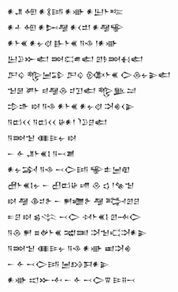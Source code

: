 <div class='block'>
<div class='line'>𒀭𒂗 𒅇 𒀭𒃽𒅀 𒀭𒀝 𒀭𒌨𒈨𒌈</div>
<div class='line'>𒀭𒈦 𒅇 𒀭𒄖𒆷 𒀭𒌋𒄥 𒀭𒆷𒊍</div>
<div class='line'>𒀭𒈨𒌍 𒀭𒉡𒋼 𒃲𒈨𒌍 𒀀𒈾 𒁹𒀭𒀝</div>
<div class='line'>𒌨𒊒𒁍𒅗 𒇷𒀫𒌑𒅗 𒇻𒊩𒇷𒈬𒅗</div>
<div class='line'>𒂅𒌒 𒈜𒅁𒁉 𒂅𒌒 𒍜𒈨𒌍 𒀖𒁲𒉡𒉌𒅗</div>
<div class='line'>𒈠𒇡 𒂄𒈨 𒁀𒆷𒁲 𒄑𒋛𒅗 𒈜𒆥𒁺</div>
<div class='line'>𒄠𒈥 𒊭 𒀀𒈾 𒀭𒈨𒌍 𒀭𒉡𒋼 𒋫𒄯𒌋𒉌</div>
<div class='line'>𒀀𒆗𒌋𒌋 𒀀𒆗𒌋𒌋 𒄩𒀭𒁹 𒇺𒊒𒆪𒅗</div>
<div class='line'>𒀀𒇷𒈠 𒈪𒄿𒉡 𒊭</div>
<div class='line'>𒀸 𒅆 𒂗𒈨𒌍𒋙 𒀀𒁁𒋢</div>
<div class='line'>𒀭𒉡𒋆 𒀀𒈾 𒁁𒀖𒅀 𒊍𒉺𒅁𒊏</div>
<div class='line'>𒍇𒈨𒌍𒋙𒉡 𒀸 𒌷𒆗𒄩 𒋬 𒊮 𒌓 𒁹𒆚𒈠</div>
<div class='line'>𒊭 𒆷 𒆠𒄑𒉿 𒀸 𒂍𒁾𒉿 𒆷 𒅋𒇻𒆪</div>
<div class='line'>𒋰𒆪 𒊭 𒌗𒋞 𒁁𒀖 𒀴𒈨𒌍𒋙 𒇻𒁄𒀖</div>
<div class='line'>𒀀𒁲 𒂍 𒊺𒉻𒈨𒌍 𒉋𒌅 𒋫𒈠𒄣𒋫𒀭𒉌</div>
<div class='line'>𒀀𒇷𒈠 𒈪𒄿𒉡 𒀀𒈾 𒀭𒀝 𒀜𒋫𒄯</div>
<div class='line'>𒀸 𒅆 𒁁𒀖𒅀 𒅁𒋳𒁕𒀭𒉌</div>
<div class='line'>𒀭𒀝 𒀊𒁍𒋾 𒀸 𒅆 𒁁𒀖𒐊 𒄿𒍝𒁁</div>
</div>